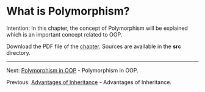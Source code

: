 # What is Polymorphism?

Intention: In this chapter, the concept of Polymorphism will be explained which is an important concept related to OOP.

Download the PDF file of the [chapter](chapter_16.pdf). Sources are available in the <b>src</b> directory. 

<hr>

Next: [Polymorphism in OOP](chapter_17.md "Polymorphism in OOP") - Polymorphism in OOP.

Previous: [Advantages of Inheritance](chapter_15.md "Advantages of Inheritance") - Advantages of Inheritance.